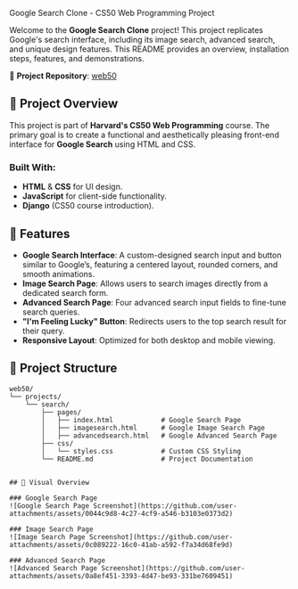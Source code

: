 
Google Search Clone - CS50 Web Programming Project

Welcome to the **Google Search Clone** project! This project replicates Google's search interface, including its image search, advanced search, and unique design features. This README provides an overview, installation steps, features, and demonstrations.

📍 **Project Repository**: [web50](https://github.com/Clem-Tee/web50)

## 📖 Project Overview

This project is part of **Harvard's CS50 Web Programming** course. The primary goal is to create a functional and aesthetically pleasing front-end interface for **Google Search** using HTML and CSS.

### Built With:
- **HTML** & **CSS** for UI design.
- **JavaScript** for client-side functionality.
- **Django** (CS50 course introduction).

## 🚀 Features

- **Google Search Interface**: A custom-designed search input and button similar to Google’s, featuring a centered layout, rounded corners, and smooth animations.
- **Image Search Page**: Allows users to search images directly from a dedicated search form.
- **Advanced Search Page**: Four advanced search input fields to fine-tune search queries.
- **"I'm Feeling Lucky" Button**: Redirects users to the top search result for their query.
- **Responsive Layout**: Optimized for both desktop and mobile viewing.

## 📂 Project Structure

```plaintext
web50/
└── projects/
    └── search/
        ├── pages/
        │   ├── index.html            # Google Search Page
        │   ├── imagesearch.html      # Google Image Search Page
        │   ├── advancedsearch.html   # Google Advanced Search Page
        ├── css/
        │   └── styles.css            # Custom CSS Styling
        └── README.md                 # Project Documentation


## 🎨 Visual Overview

### Google Search Page
![Google Search Page Screenshot](https://github.com/user-attachments/assets/0044c9d8-4c27-4cf9-a546-b3103e0373d2)

### Image Search Page
![Image Search Page Screenshot](https://github.com/user-attachments/assets/0c089222-16c0-41ab-a592-f7a34d68fe9d)

### Advanced Search Page
![Advanced Search Page Screenshot](https://github.com/user-attachments/assets/0a8ef451-3393-4d47-be93-331be7609451)




